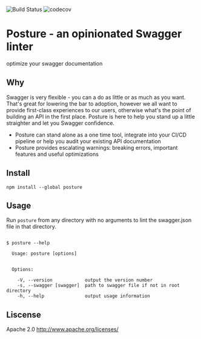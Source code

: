 ![Build Status](https://travis-ci.org/Nordstrom/posture.svg?branch=master)
![codecov](https://codecov.io/gh/Nordstrom/posture/branch/master/graph/badge.svg)

# Posture - an opinionated Swagger linter
optimize your swagger documentation

## Why
Swagger is very flexible - you can a do as little or as much as you want. That's great for lowering the bar to adoption, however we all want to provide first-class experiences to our users, otherwise what's the point of building an API in the first place. Posture is here to help you stand up a little straighter and let you Swagger confidence.
- Posture can stand alone as a one time tool, integrate into your CI/CD pipeline or help you audit your existing API documentation
- Posture provides escalating warnings: breaking errors, important features and useful optimizations

## Install
`npm install --global posture`

## Usage
Run `posture` from any directory with no arguments to lint the swagger.json file in that directory.

```

$ posture --help

  Usage: posture [options]


  Options:

    -V, --version            output the version number
    -s, --swagger [swagger]  path to swagger file if not in root directory
    -h, --help               output usage information

```

## Liscense
Apache 2.0 http://www.apache.org/licenses/


